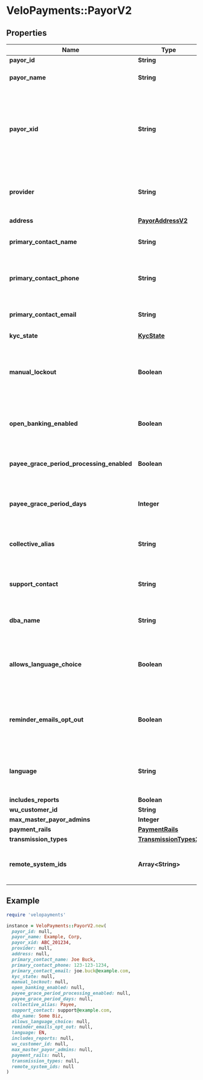 # VeloPayments::PayorV2

## Properties

| Name | Type | Description | Notes |
| ---- | ---- | ----------- | ----- |
| **payor_id** | **String** |  | [readonly] |
| **payor_name** | **String** | The name of the payor. |  |
| **payor_xid** | **String** | A unique identifier that an external system uses to reference the payor in their system | [optional] |
| **provider** | **String** | The source of the payorXid, default is null which means Velo | [optional] |
| **address** | [**PayorAddressV2**](PayorAddressV2.md) |  | [optional] |
| **primary_contact_name** | **String** | Name of primary contact for the payor. | [optional] |
| **primary_contact_phone** | **String** | Primary contact phone number for the payor. | [optional] |
| **primary_contact_email** | **String** | Primary contact email for the payor. | [optional] |
| **kyc_state** | [**KycState**](KycState.md) |  | [optional] |
| **manual_lockout** | **Boolean** | Whether or not the payor has been manually locked by the backoffice. | [optional] |
| **open_banking_enabled** | **Boolean** | Is Open Banking supported for this payor | [optional] |
| **payee_grace_period_processing_enabled** | **Boolean** | Whether grace period processing is enabled. | [optional][readonly] |
| **payee_grace_period_days** | **Integer** | The grace period for paying payees in days. | [optional][readonly] |
| **collective_alias** | **String** | How the payor has chosen to refer to payees. | [optional] |
| **support_contact** | **String** | The payor’s support contact email address. | [optional] |
| **dba_name** | **String** | The payor’s &#39;Doing Business As&#39; name. | [optional] |
| **allows_language_choice** | **Boolean** | Whether or not the payor allows language choice in the UI. | [optional] |
| **reminder_emails_opt_out** | **Boolean** | Whether or not the payor has opted-out of reminder emails being sent. | [optional][readonly] |
| **language** | **String** | The payor’s language preference. Must be one of [EN, FR]. | [optional] |
| **includes_reports** | **Boolean** |  | [optional] |
| **wu_customer_id** | **String** |  | [optional] |
| **max_master_payor_admins** | **Integer** |  | [optional] |
| **payment_rails** | [**PaymentRails**](PaymentRails.md) |  | [optional] |
| **transmission_types** | [**TransmissionTypes2**](TransmissionTypes2.md) |  | [optional] |
| **remote_system_ids** | **Array&lt;String&gt;** | The payor’s supported remote systems by id | [optional] |

## Example

```ruby
require 'velopayments'

instance = VeloPayments::PayorV2.new(
  payor_id: null,
  payor_name: Example, Corp,
  payor_xid: ABC_201234,
  provider: null,
  address: null,
  primary_contact_name: Joe Buck,
  primary_contact_phone: 123-123-1234,
  primary_contact_email: joe.buck@example.com,
  kyc_state: null,
  manual_lockout: null,
  open_banking_enabled: null,
  payee_grace_period_processing_enabled: null,
  payee_grace_period_days: null,
  collective_alias: Payee,
  support_contact: support@example.com,
  dba_name: Some Biz,
  allows_language_choice: null,
  reminder_emails_opt_out: null,
  language: EN,
  includes_reports: null,
  wu_customer_id: null,
  max_master_payor_admins: null,
  payment_rails: null,
  transmission_types: null,
  remote_system_ids: null
)
```

